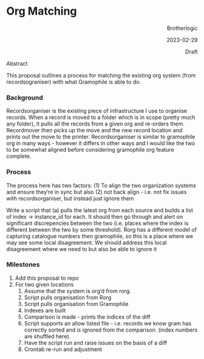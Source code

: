 <!-----



Conversion time: 0.308 seconds.


Using this Markdown file:

1. Paste this output into your source file.
2. See the notes and action items below regarding this conversion run.
3. Check the rendered output (headings, lists, code blocks, tables) for proper
   formatting and use a linkchecker before you publish this page.

Conversion notes:

* Docs to Markdown version 1.0β36
* Mon Jun 17 2024 06:32:57 GMT-0700 (PDT)
* Source doc: Org mataching
----->



# Org Matching

<p style="text-align: right">
Brotherlogic</p>


<p style="text-align: right">
2023-02-29</p>


<p style="text-align: right">
Draft</p>


Abstract

This proposal outlines a process for matching the existing org system (from recordsograniser) with what Gramophile is able to do.


### Background

Recordsorganiser is the existing piece of infrastructure I use to organise records. When a record is moved to a folder which is in scope (pretty much any folder), it pulls all the records from a given org and re-orders them. Recordmover then picks up the move and the new record location and prints out the move to the printer. Recordsorganiser is similar to gramophile org in many ways - however it differs in other ways and I would like the two to be somewhat aligned before considering gramophile org feature complete.


### Process

The process here has two factors: (1) To align the two organization systems and ensure they’re in sync but also (2) not back align - i.e. not fix issues with recordsorganiser, but instead just ignore them

Write a script that (a) pulls the latest org from each source and builds a list of index -> instance_id for each. It should then go through and alert on significant discrepencies between the two (i.e. places where the index is different between the two by some threshold). Rorg has a different model of capturing catalogue numbers then gramophile, so this is a place where we may see some local disagreement. We should address this local disagreement where we need to but also be able to ignore it


### Milestones



1. Add this proposal to repo
2. For two given locations
    1. Assume that the system is org’d from rorg.
    2. Script pulls organisation from Rorg
    3. Script pulls organisation from Gramophile
    4. Indexes are built
    5. Comparison is made - prints the indices of the diff
    6. Script supports an allow listed file - i.e. records we know gram has correctly sorted and is ignored from the comparison. (index numbers are shuffled here).
    7. Have the script run and raise issues on the basis of a diff
    8. Crontab re-run and adjustment
